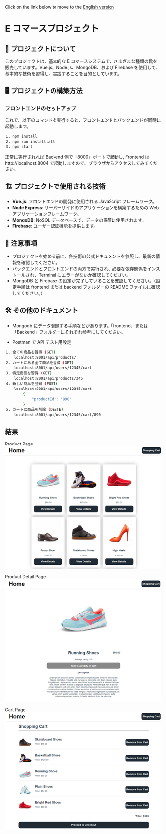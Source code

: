 Click on the link below to move to the
[English version](./README-ENGLISH.md)

# E コマースプロジェクト

## 👟 プロジェクトについて

このプロジェクトは、基本的な E コマースシステムで、さまざまな種類の靴を販売しています。Vue.js、Node.js、MongoDB、および Firebase を使用して、基本的な技術を習得し、実践することを目的としています。

## 🖥️ プロジェクトの構築方法

### フロントエンドのセットアップ

これで、以下のコマンドを実行すると、フロントエンドとバックエンドが同時に起動します。

```bash
１．npm install
２．npm run install:all
３．npm start
```

正常に実行されれば Backend 側で「8000」ポートで起動し, Frontend は http://localhost:8004 で起動しますので、ブラウザからアクセスしてみてください。

## 🏗️ プロジェクトで使用される技術

-   **Vue.js**: フロントエンドの開発に使用される JavaScript フレームワーク。
-   **Node Express**: サーバーサイドのアプリケーションを構築するための Web アプリケーションフレームワーク。
-   **MongoDB**: NoSQL データベースで、データの保管に使用されます。
-   **Firebase**: ユーザー認証機能を提供します。

## 📌 注意事項

-   プロジェクトを始める前に、各技術の公式ドキュメントを参照し、最新の情報を確認してください。
-   バックエンドとフロントエンドの両方で実行され、必要な依存関係をインストールされ、Terminal にエラーがないか確認してください。
-   MongoDB と Firebase の設定が完了していることを確認してください。（設定手順は frontend または backend フォルダーの README ファイルに確認してください。）

## 🛠️ その他のドキュメント

-   Mongodb にデータ登録する手順などがあります。「frontend」または「Backend」フォルダーにそれぞれ参考にしてください。

-   Postman で API テスト用設定

```bash
１．全ての商品を習得 (GET)
    localhost:8001/api/products/
２．カートにある全て商品を習得 (GET)
    localhost:8001/api/users/12345/cart
３．特定商品を習得 (GET)
    localhost:8001/api/products/345
４．新しい商品を登録 (POST)
    localhost:8001/api/users/12345/cart
        {
            "productId": "890"
        }
５．カートに商品を削除 (DEETE)
    localhost:8001/api/users/12345/cart/890
```

## 結果

Product Page
![Product Page](./frontend/public/assets/result/productpage.png)

Product Detail Page
![Product Detail Page](./frontend/public/assets/result/productdetailPag.png)

Cart Page
![Product Detail Page](./frontend/public/assets/result/cartpage.png)
